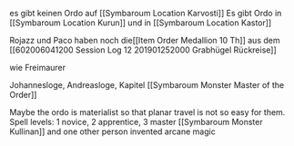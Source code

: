 es gibt keinen Ordo auf [[Symbaroum Location Karvosti]]
Es gibt Ordo in [[Symbaroum Location Kurun]] und in [[Symbaroum Location Kastor]]

Rojazz und Paco haben noch die[[Item Order Medallion 10 Th]] aus dem [[602006041200 Session Log 12 201901252000 Grabhügel Rückreise]] 

wie Freimaurer

Johannesloge, Andreasloge, Kapitel
[[Symbaroum Monster Master of the Order]]

Maybe the ordo is materialist so that planar travel is not so easy for them.
Spell levels: 1 novice, 2 apprentice, 3 master
[[Symbaroum Monster Kullinan]] and one other person invented arcane magic